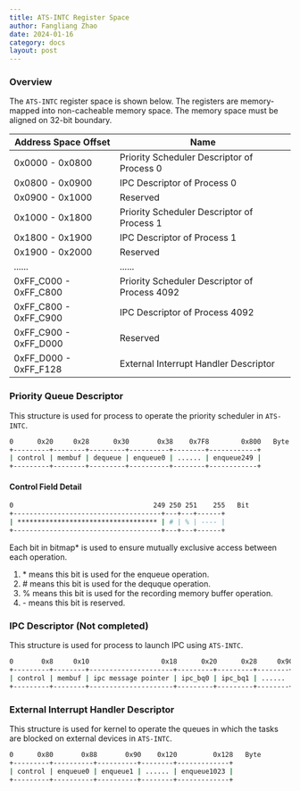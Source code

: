 ```yaml
---
title: ATS-INTC Register Space
author: Fangliang Zhao
date: 2024-01-16
category: docs
layout: post
---
```


### Overview

The `ATS-INTC` register space is shown below. The registers are memory-mapped into non-cacheable memory space. The memory space must be aligned on 32-bit boundary. 

|  Address Space Offset  |                      Name                     |
| ---------------------- | --------------------------------------------- |
| 0x0000 - 0x0800        | Priority Scheduler Descriptor of Process 0    |
| 0x0800 - 0x0900        | IPC Descriptor of Process 0                   |
| 0x0900 - 0x1000        | Reserved                                      |
| 0x1000 - 0x1800        | Priority Scheduler Descriptor of Process 1    |
| 0x1800 - 0x1900        | IPC Descriptor of Process 1                   |
| 0x1900 - 0x2000        | Reserved                                      |
|        ......          |                    ......                     |
| 0xFF_C000 - 0xFF_C800  | Priority Scheduler Descriptor of Process 4092 |
| 0xFF_C800 - 0xFF_C900  | IPC Descriptor of Process 4092                |
| 0xFF_C900 - 0xFF_D000  | Reserved                                      |
| 0xFF_D000 - 0xFF_F128  | External Interrupt Handler Descriptor         |


### Priority Queue Descriptor

This structure is used for process to operate the priority scheduler in `ATS-INTC`.

```sh
0      0x20     0x28      0x30       0x38    0x7F8        0x800   Byte
+---------+--------+---------+----------+--------+------------+
| control | membuf | dequeue | enqueue0 | ...... | enqueue249 |
+---------+--------+---------+----------+--------+------------+
```

#### Control Field Detail

```sh
0                                   249 250 251    255   Bit
+-------------------------------------+---+---+------+
| *********************************** | # | % | ---- |
+-------------------------------------+---+---+------+
```

Each bit in bitmap* is used to ensure mutually exclusive access between each operation.
1. \* means this bit is used for the enqueue operation.
2. \# means this bit is used for the dequque operation.
3. % means this bit is used for the recording memory buffer operation.
4. \- means this bit is reserved.

### IPC Descriptor (Not completed)

This structure is used for process to launch IPC using `ATS-INTC`.

```sh
0       0x8     0x10                  0x18      0x20      0x28     0x90       0x98      0x100   Byte
+---------+--------+---------------------+---------+---------+--------+----------+----------+
| control | membuf | ipc message pointer | ipc_bq0 | ipc_bq1 | ...... | ipc_bq15 | reserved |
+---------+--------+---------------------+---------+---------+--------+----------+----------+
```

### External Interrupt Handler Descriptor

This structure is used for kernel to operate the queues in which the tasks are blocked on external devices in `ATS-INTC`.

```sh
0      0x80       0x88       0x90    0x120         0x128   Byte
+---------+----------+----------+--------+-------------+
| control | enqueue0 | enqueue1 | ...... | enqueue1023 |
+---------+----------+----------+--------+-------------+
```